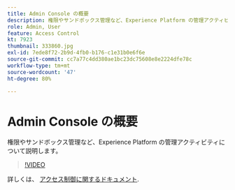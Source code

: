 ```yaml
---
title: Admin Console の概要
description: 権限やサンドボックス管理など、Experience Platform の管理アクティビティについて説明します。
role: Admin, User
feature: Access Control
kt: 7923
thumbnail: 333860.jpg
exl-id: 7ede8f72-2b9d-4fb0-b176-c1e31b0e6f6e
source-git-commit: cc7a77c4dd380ae1bc23dc75608e8e2224dfe78c
workflow-type: tm+mt
source-wordcount: '47'
ht-degree: 80%

---
```


# Admin Console の概要

権限やサンドボックス管理など、Experience Platform の管理アクティビティについて説明します。

>[!VIDEO](https://video.tv.adobe.com/v/333860?quality=12&learn=on)

詳しくは、 [アクセス制御に関するドキュメント](https://experienceleague.adobe.com/docs/experience-platform/access-control/home.html?lang=ja).